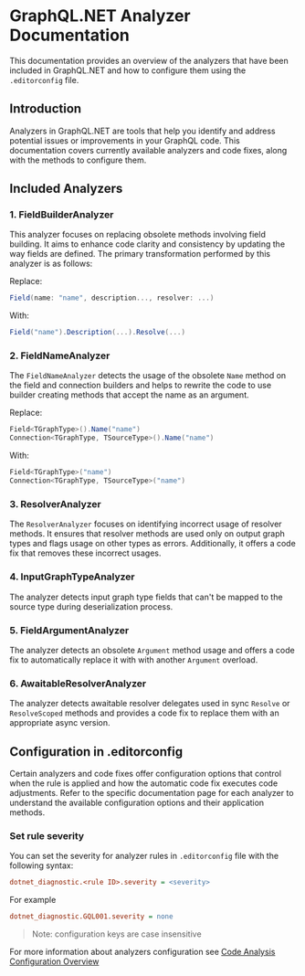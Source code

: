 # GraphQL.NET Analyzer Documentation

This documentation provides an overview of the analyzers that have been included
in GraphQL.NET and how to configure them using the `.editorconfig` file.

## Introduction

Analyzers in GraphQL.NET are tools that help you identify and address potential
issues or improvements in your GraphQL code. This documentation covers currently
available analyzers and code fixes, along with the methods to configure them.

## Included Analyzers

### 1. FieldBuilderAnalyzer

This analyzer focuses on replacing obsolete methods involving field building. It
aims to enhance code clarity and consistency by updating the way fields are
defined. The primary transformation performed by this analyzer is as follows:

Replace:

```csharp
Field(name: "name", description..., resolver: ...)
```

With:

```csharp
Field("name").Description(...).Resolve(...)
```

### 2. FieldNameAnalyzer

The `FieldNameAnalyzer` detects the usage of the obsolete `Name` method on the
field and connection builders and helps to rewrite the code to use builder
creating methods that accept the name as an argument.

Replace:

```csharp
Field<TGraphType>().Name("name")
Connection<TGraphType, TSourceType>().Name("name")
```

With:

```csharp
Field<TGraphType>("name")
Connection<TGraphType, TSourceType>("name")
```

### 3. ResolverAnalyzer

The `ResolverAnalyzer` focuses on identifying incorrect usage of resolver
methods. It ensures that resolver methods are used only on output graph types
and flags usage on other types as errors. Additionally, it offers a code fix
that removes these incorrect usages.

### 4. InputGraphTypeAnalyzer

The analyzer detects input graph type fields that can't be mapped to the source
type during deserialization process.

### 5. FieldArgumentAnalyzer

The analyzer detects an obsolete `Argument` method usage and offers a code fix
to automatically replace it with with another `Argument` overload.

### 6. AwaitableResolverAnalyzer

The analyzer detects awaitable resolver delegates used in sync `Resolve` or
`ResolveScoped` methods and provides a code fix to replace them with an
appropriate async version.

## Configuration in .editorconfig

Certain analyzers and code fixes offer configuration options that control when
the rule is applied and how the automatic code fix executes code adjustments.
Refer to the specific documentation page for each analyzer to understand the
available configuration options and their application methods.

### Set rule severity

You can set the severity for analyzer rules in `.editorconfig` file with the
following syntax:

```ini
dotnet_diagnostic.<rule ID>.severity = <severity>
```

For example

```ini
dotnet_diagnostic.GQL001.severity = none
```

> Note: configuration keys are case insensitive

For more information about analyzers configuration see
[Code Analysis Configuration Overview](https://learn.microsoft.com/en-us/visualstudio/code-quality/use-roslyn-analyzers?view=vs-2022)
